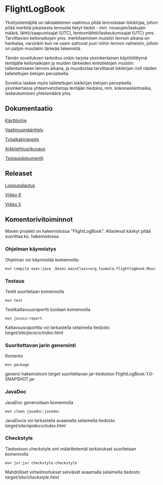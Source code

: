 # FlightLogBook

Yksityislentäjillä on lakisääteinen vaatimus pitää lennoistaan lokikirjaa, johon pitää merkitä jokaisesta lennosta tietyt tiedot - mm. nousujen/laskujen määrä, lähtö/saapumisajat (UTC), lentoonlähtö/laskeutumisajat (UTC) yms. Tarvittavien kellonaikojen yms. merkitseminen muistiin lennon aikana on hankalaa, varsinkin kun ne usein sattuvat juuri niihin lennon vaiheisiin, jolloin on paljon muutakin tärkeää tekemistä.

Tämän sovelluksen tarkoitus onkin tarjota yksinkertainen käyttöliittymä lentäjälle kellonaikojen ja muiden tärkeiden lentotietojen muistiin tallentamiseen lennon aikana, ja muodostaa tarvittavat lokikirjan rivit näiden talletettujen tietojen perusteella.

Sovellus laskee myös talletettujen lokikirjan tietojen perusteella yksinkertaisia yhteenvetotietoja lentäjän tiedoksi, mm. kokonaislentoaika, laskeutumisien yhteismäärä yms.

## Dokumentaatio

[Käyttöohje](https://github.com/ptuomola/ot-harjoitustyo/blob/master/dokumentaatio/kayttoohje.md)

[Vaatimusmäärittely](https://github.com/ptuomola/ot-harjoitustyo/blob/master/dokumentaatio/vaatimusmaarittely.md)

[Työaikakirjanpito](https://github.com/ptuomola/ot-harjoitustyo/blob/master/dokumentaatio/tyoaikakirjanpito.md)

[Arkkitehtuurikuvaus](https://github.com/ptuomola/ot-harjoitustyo/blob/master/dokumentaatio/arkkitehtuuri.md)

[Testausdokumentti](https://github.com/ptuomola/ot-harjoitustyo/blob/master/dokumentaatio/testaus.md)

## Releaset 

[Loppupalautus](https://github.com/ptuomola/ot-harjoitustyo/releases/tag/loppupalautus)

[Viikko 6](https://github.com/ptuomola/ot-harjoitustyo/releases/tag/viikko6)

[Viikko 5](https://github.com/ptuomola/ot-harjoitustyo/releases/tag/viikko5)

## Komentorivitoiminnot

Maven projekti on hakemistossa "FlightLogBook". Allaolevat käskyt pitää suorittaa ko. hakemistossa. 

### Ohjelman käynnistys

Ohjelman voi käynnistää komennolla:

```
mvn compile exec:java -Dexec.mainClass=org.tuomola.flightlogbook.Main
```

### Testaus

Testit suoritetaan komennolla

```
mvn test
```

Testikattavuusraportti luodaan komennolla

```
mvn jacoco:report
```

Kattavuusraporttia voi tarkastella selaimella tiedosto _target/site/jacoco/index.html_

### Suoritettavan jarin generointi

Komento

```
mvn package
```

generoi hakemistoon _target_ suoritettavan jar-tiedoston FlightLogBook-1.0-SNAPSHOT.jar

### JavaDoc

JavaDoc generoidaan komennolla

```
mvn clean javadoc:javadoc
```

JavaDocia voi tarkastella avaamalla selaimella tiedosto _target/site/apidocs/index.html_

### Checkstyle

Tiedostoon checkstyle.xml määrittelemät tarkistukset suoritetaan komennolla

```
mvn jxr:jxr checkstyle:checkstyle
```

Mahdolliset virheilmoitukset selviävät avaamalla selaimella tiedosto _target/site/checkstyle.html_
